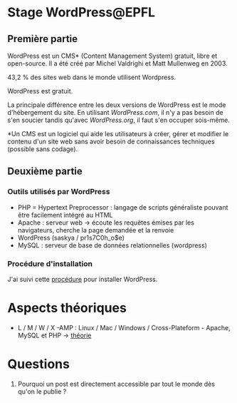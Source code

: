 # Stage WordPress@EPFL

## Première partie 

WordPress est un CMS* (Content Management System) gratuit, libre et open-source. Il a été créé par Michel Valdrighi et Matt Mullenweg en 2003.

43,2 % des sites web dans le monde utilisent Wordpress.

WordPress est gratuit.

La principale différence entre les deux versions de WordPress est le mode d'hébergement du site. En utilisant *WordPress.com*, il n'y a pas besoin de s'en soucier tandis qu'avec *WordPress.org*, il faut s'en occuper sois-même.

*Un CMS est un logiciel qui aide les utilisateurs à créer, gérer et modifier le contenu d'un site web sans avoir besoin de connaissances techniques (possible sans codage).

## Deuxième partie

### Outils utilisés par WordPress

- PHP = Hypertext Preprocessor : langage de scripts généraliste pouvant être facilement intégré au HTML 
- Apache : serveur web -> écoute les requêtes émises par les navigateurs, cherche la page demandée et la renvoie
- WordPress (saskya / pr1s7C0h_o$e)
- MySQL : serveur de base de données relationnelles (wordpress)

### Procédure d'installation

J'ai suivi cette [procédure](https://ubuntu.com/tutorials/install-and-configure-wordpress#1-overview) pour installer WordPress.

# Aspects théoriques

- L / M / W / X -AMP : Linux / Mac / Windows / Cross-Plateform - Apache, MySQL et PHP -> [théorie](https://www.geeksforgeeks.org/what-is-the-difference-between-lamp-stack-mamp-stack-and-wamp-stack/)

# Questions

1) Pourquoi un post est directement accessible par tout le monde dès qu'on le publie ?
